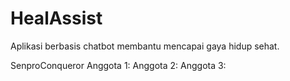 # HealAssist
Aplikasi berbasis chatbot membantu mencapai gaya hidup sehat.

SenproConqueror
Anggota 1: 
Anggota 2: 
Anggota 3: 
